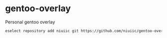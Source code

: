 # gentoo-overlay

Personal gentoo overlay

```sh
eselect repository add niuiic git https://github.com/niuiic/gentoo-overlay
```
